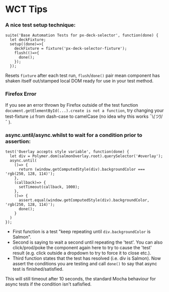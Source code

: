 # WCT Tips
### A nice test setup technique:

```
suite('Base Automation Tests for px-deck-selector', function(done) {
  let deckFixture;
  setup((done)=>{
    deckFixture = fixture('px-deck-selector-fixture');
    flush(()=>{
      done();
    });
  });
```
Resets `fixture` after each test run, `flush`/`done()` pair mean component has shaken itself out/stamped local DOM ready for use in your test method.

### Firefox Error
If you see an error thrown by Firefox outside of the test function `document.getElementById(...).create is not a function`, try changing your test-fixture `id` from dash-case to camelCase (no idea why this works ¯\\_(ツ)_/¯ ).

### async.until/async.whilst to wait for a condition prior to assertion:
```
test('Overlay accepts style variable', function(done) {
  let div = Polymer.dom(salmonOverlay.root).querySelector('#overlay');
  async.until(
    ()=> {
      return (window.getComputedStyle(div).backgroundColor === 'rgb(250, 128, 114)');
    },
    (callback)=> {
      setTimeout(callback, 1000);
    },
    ()=> {
      assert.equal(window.getComputedStyle(div).backgroundColor, 'rgb(250, 128, 114)');
      done();
    }
  )
});
```
- First function is a test "keep repeating until `div.backgroundColor` is Salmon".
- Second is saying to wait a second until repeating the 'test'. You can also click/prod/poke the component again here to try to cause the 'test' result (e.g. click outside a dropdown to try to force it to close etc.).
- Third function states that the test has resolved (i.e. div is Salmon). Now assert the conditions you are testing and call `done()` to say that async test is finished/satisfied.

This will still timeout after 10 seconds, the standard Mocha behaviour for async tests if the condition isn't safisfied.
